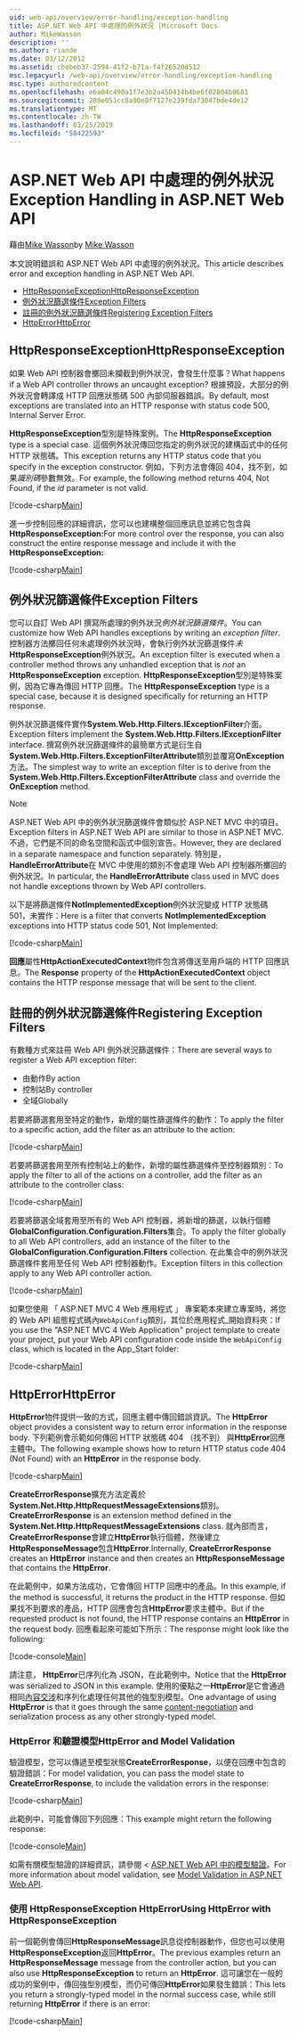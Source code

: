 ```yaml
---
uid: web-api/overview/error-handling/exception-handling
title: ASP.NET Web API 中處理的例外狀況 |Microsoft Docs
author: MikeWasson
description: ''
ms.author: riande
ms.date: 03/12/2012
ms.assetid: cbebeb37-2594-41f2-b71a-f4f26520d512
msc.legacyurl: /web-api/overview/error-handling/exception-handling
msc.type: authoredcontent
ms.openlocfilehash: e6a04c490a1f7e3b2a450414b4be6f02804b9681
ms.sourcegitcommit: 289e051cc8a90e8f7127e239fda73047bde4de12
ms.translationtype: MT
ms.contentlocale: zh-TW
ms.lasthandoff: 03/25/2019
ms.locfileid: "58422593"
---
```

<a name="exception-handling-in-aspnet-web-api"></a><span data-ttu-id="f1fd7-102">ASP.NET Web API 中處理的例外狀況</span><span class="sxs-lookup"><span data-stu-id="f1fd7-102">Exception Handling in ASP.NET Web API</span></span>
====================
<span data-ttu-id="f1fd7-103">藉由[Mike Wasson](https://github.com/MikeWasson)</span><span class="sxs-lookup"><span data-stu-id="f1fd7-103">by [Mike Wasson](https://github.com/MikeWasson)</span></span>

<span data-ttu-id="f1fd7-104">本文說明錯誤和 ASP.NET Web API 中處理的例外狀況。</span><span class="sxs-lookup"><span data-stu-id="f1fd7-104">This article describes error and exception handling in ASP.NET Web API.</span></span>

- [<span data-ttu-id="f1fd7-105">HttpResponseException</span><span class="sxs-lookup"><span data-stu-id="f1fd7-105">HttpResponseException</span></span>](#httpresponserexception)
- [<span data-ttu-id="f1fd7-106">例外狀況篩選條件</span><span class="sxs-lookup"><span data-stu-id="f1fd7-106">Exception Filters</span></span>](#exception_filters)
- [<span data-ttu-id="f1fd7-107">註冊的例外狀況篩選條件</span><span class="sxs-lookup"><span data-stu-id="f1fd7-107">Registering Exception Filters</span></span>](#registering_exception_filters)
- [<span data-ttu-id="f1fd7-108">HttpError</span><span class="sxs-lookup"><span data-stu-id="f1fd7-108">HttpError</span></span>](#httperror)

<a id="httpresponserexception"></a>
## <a name="httpresponseexception"></a><span data-ttu-id="f1fd7-109">HttpResponseException</span><span class="sxs-lookup"><span data-stu-id="f1fd7-109">HttpResponseException</span></span>

<span data-ttu-id="f1fd7-110">如果 Web API 控制器會擲回未攔截到例外狀況，會發生什麼事？</span><span class="sxs-lookup"><span data-stu-id="f1fd7-110">What happens if a Web API controller throws an uncaught exception?</span></span> <span data-ttu-id="f1fd7-111">根據預設，大部分的例外狀況會轉譯成 HTTP 回應狀態碼 500 內部伺服器錯誤。</span><span class="sxs-lookup"><span data-stu-id="f1fd7-111">By default, most exceptions are translated into an HTTP response with status code 500, Internal Server Error.</span></span>

<span data-ttu-id="f1fd7-112">**HttpResponseException**型別是特殊案例。</span><span class="sxs-lookup"><span data-stu-id="f1fd7-112">The **HttpResponseException** type is a special case.</span></span> <span data-ttu-id="f1fd7-113">這個例外狀況傳回您指定的例外狀況的建構函式中的任何 HTTP 狀態碼。</span><span class="sxs-lookup"><span data-stu-id="f1fd7-113">This exception returns any HTTP status code that you specify in the exception constructor.</span></span> <span data-ttu-id="f1fd7-114">例如，下列方法會傳回 404，找不到，如果*識別碼*參數無效。</span><span class="sxs-lookup"><span data-stu-id="f1fd7-114">For example, the following method returns 404, Not Found, if the *id* parameter is not valid.</span></span>

[!code-csharp[Main](exception-handling/samples/sample1.cs)]

<span data-ttu-id="f1fd7-115">進一步控制回應的詳細資訊，您可以也建構整個回應訊息並將它包含與**HttpResponseException:**</span><span class="sxs-lookup"><span data-stu-id="f1fd7-115">For more control over the response, you can also construct the entire response message and include it with the **HttpResponseException:**</span></span> 

[!code-csharp[Main](exception-handling/samples/sample2.cs)]

<a id="exception_filters"></a>
## <a name="exception-filters"></a><span data-ttu-id="f1fd7-116">例外狀況篩選條件</span><span class="sxs-lookup"><span data-stu-id="f1fd7-116">Exception Filters</span></span>

<span data-ttu-id="f1fd7-117">您可以自訂 Web API 撰寫所處理的例外狀況*例外狀況篩選條件*。</span><span class="sxs-lookup"><span data-stu-id="f1fd7-117">You can customize how Web API handles exceptions by writing an *exception filter*.</span></span> <span data-ttu-id="f1fd7-118">控制器方法擲回任何未處理例外狀況時，會執行例外狀況篩選條件*未* **HttpResponseException**例外狀況。</span><span class="sxs-lookup"><span data-stu-id="f1fd7-118">An exception filter is executed when a controller method throws any unhandled exception that is *not* an **HttpResponseException** exception.</span></span> <span data-ttu-id="f1fd7-119">**HttpResponseException**型別是特殊案例，因為它專為傳回 HTTP 回應。</span><span class="sxs-lookup"><span data-stu-id="f1fd7-119">The **HttpResponseException** type is a special case, because it is designed specifically for returning an HTTP response.</span></span>

<span data-ttu-id="f1fd7-120">例外狀況篩選條件實作**System.Web.Http.Filters.IExceptionFilter**介面。</span><span class="sxs-lookup"><span data-stu-id="f1fd7-120">Exception filters implement the **System.Web.Http.Filters.IExceptionFilter** interface.</span></span> <span data-ttu-id="f1fd7-121">撰寫例外狀況篩選條件的最簡單方式是衍生自**System.Web.Http.Filters.ExceptionFilterAttribute**類別並覆寫**OnException**方法。</span><span class="sxs-lookup"><span data-stu-id="f1fd7-121">The simplest way to write an exception filter is to derive from the **System.Web.Http.Filters.ExceptionFilterAttribute** class and override the **OnException** method.</span></span>

> [!NOTE]
> <span data-ttu-id="f1fd7-122">ASP.NET Web API 中的例外狀況篩選條件會類似於 ASP.NET MVC 中的項目。</span><span class="sxs-lookup"><span data-stu-id="f1fd7-122">Exception filters in ASP.NET Web API are similar to those in ASP.NET MVC.</span></span> <span data-ttu-id="f1fd7-123">不過，它們是不同的命名空間和函式中個別宣告。</span><span class="sxs-lookup"><span data-stu-id="f1fd7-123">However, they are declared in a separate namespace and function separately.</span></span> <span data-ttu-id="f1fd7-124">特別是， **HandleErrorAttribute**在 MVC 中使用的類別不會處理 Web API 控制器所擲回的例外狀況。</span><span class="sxs-lookup"><span data-stu-id="f1fd7-124">In particular, the **HandleErrorAttribute** class used in MVC does not handle exceptions thrown by Web API controllers.</span></span>


<span data-ttu-id="f1fd7-125">以下是將篩選條件**NotImplementedException**例外狀況變成 HTTP 狀態碼 501，未實作：</span><span class="sxs-lookup"><span data-stu-id="f1fd7-125">Here is a filter that converts **NotImplementedException** exceptions into HTTP status code 501, Not Implemented:</span></span>

[!code-csharp[Main](exception-handling/samples/sample3.cs)]

<span data-ttu-id="f1fd7-126">**回應**屬性**HttpActionExecutedContext**物件包含將傳送至用戶端的 HTTP 回應訊息。</span><span class="sxs-lookup"><span data-stu-id="f1fd7-126">The **Response** property of the **HttpActionExecutedContext** object contains the HTTP response message that will be sent to the client.</span></span>

<a id="registering_exception_filters"></a>
## <a name="registering-exception-filters"></a><span data-ttu-id="f1fd7-127">註冊的例外狀況篩選條件</span><span class="sxs-lookup"><span data-stu-id="f1fd7-127">Registering Exception Filters</span></span>

<span data-ttu-id="f1fd7-128">有數種方式來註冊 Web API 例外狀況篩選條件：</span><span class="sxs-lookup"><span data-stu-id="f1fd7-128">There are several ways to register a Web API exception filter:</span></span>

- <span data-ttu-id="f1fd7-129">由動作</span><span class="sxs-lookup"><span data-stu-id="f1fd7-129">By action</span></span>
- <span data-ttu-id="f1fd7-130">控制站</span><span class="sxs-lookup"><span data-stu-id="f1fd7-130">By controller</span></span>
- <span data-ttu-id="f1fd7-131">全域</span><span class="sxs-lookup"><span data-stu-id="f1fd7-131">Globally</span></span>

<span data-ttu-id="f1fd7-132">若要將篩選套用至特定的動作，新增的屬性篩選條件的動作：</span><span class="sxs-lookup"><span data-stu-id="f1fd7-132">To apply the filter to a specific action, add the filter as an attribute to the action:</span></span>

[!code-csharp[Main](exception-handling/samples/sample4.cs)]

<span data-ttu-id="f1fd7-133">若要將篩選套用至所有控制站上的動作，新增的屬性篩選條件至控制器類別：</span><span class="sxs-lookup"><span data-stu-id="f1fd7-133">To apply the filter to all of the actions on a controller, add the filter as an attribute to the controller class:</span></span>

[!code-csharp[Main](exception-handling/samples/sample5.cs)]

<span data-ttu-id="f1fd7-134">若要將篩選全域套用至所有的 Web API 控制器，將新增的篩選，以執行個體**GlobalConfiguration.Configuration.Filters**集合。</span><span class="sxs-lookup"><span data-stu-id="f1fd7-134">To apply the filter globally to all Web API controllers, add an instance of the filter to the **GlobalConfiguration.Configuration.Filters** collection.</span></span> <span data-ttu-id="f1fd7-135">在此集合中的例外狀況篩選條件套用至任何 Web API 控制器動作。</span><span class="sxs-lookup"><span data-stu-id="f1fd7-135">Exception filters in this collection apply to any Web API controller action.</span></span>

[!code-csharp[Main](exception-handling/samples/sample6.cs)]

<span data-ttu-id="f1fd7-136">如果您使用 「 ASP.NET MVC 4 Web 應用程式 」 專案範本來建立專案時，將您的 Web API 組態程式碼內`WebApiConfig`類別，其位於應用程式\_開始資料夾：</span><span class="sxs-lookup"><span data-stu-id="f1fd7-136">If you use the "ASP.NET MVC 4 Web Application" project template to create your project, put your Web API configuration code inside the `WebApiConfig` class, which is located in the App\_Start folder:</span></span>

[!code-csharp[Main](exception-handling/samples/sample7.cs?highlight=5)]

<a id="httperror"></a>
## <a name="httperror"></a><span data-ttu-id="f1fd7-137">HttpError</span><span class="sxs-lookup"><span data-stu-id="f1fd7-137">HttpError</span></span>

<span data-ttu-id="f1fd7-138">**HttpError**物件提供一致的方式，回應主體中傳回錯誤資訊。</span><span class="sxs-lookup"><span data-stu-id="f1fd7-138">The **HttpError** object provides a consistent way to return error information in the response body.</span></span> <span data-ttu-id="f1fd7-139">下列範例會示範如何傳回 HTTP 狀態碼 404 （找不到） 與**HttpError**回應主體中。</span><span class="sxs-lookup"><span data-stu-id="f1fd7-139">The following example shows how to return HTTP status code 404 (Not Found) with an **HttpError** in the response body.</span></span>

[!code-csharp[Main](exception-handling/samples/sample8.cs)]

<span data-ttu-id="f1fd7-140">**CreateErrorResponse**擴充方法定義於**System.Net.Http.HttpRequestMessageExtensions**類別。</span><span class="sxs-lookup"><span data-stu-id="f1fd7-140">**CreateErrorResponse** is an extension method defined in the **System.Net.Http.HttpRequestMessageExtensions** class.</span></span> <span data-ttu-id="f1fd7-141">就內部而言， **CreateErrorResponse**會建立**HttpError**執行個體，然後建立**HttpResponseMessage**包含**HttpError**.</span><span class="sxs-lookup"><span data-stu-id="f1fd7-141">Internally, **CreateErrorResponse** creates an **HttpError** instance and then creates an **HttpResponseMessage** that contains the **HttpError**.</span></span>

<span data-ttu-id="f1fd7-142">在此範例中，如果方法成功，它會傳回 HTTP 回應中的產品。</span><span class="sxs-lookup"><span data-stu-id="f1fd7-142">In this example, if the method is successful, it returns the product in the HTTP response.</span></span> <span data-ttu-id="f1fd7-143">但如果找不到要求的產品，HTTP 回應會包含**HttpError**要求主體中。</span><span class="sxs-lookup"><span data-stu-id="f1fd7-143">But if the requested product is not found, the HTTP response contains an **HttpError** in the request body.</span></span> <span data-ttu-id="f1fd7-144">回應看起來可能如下所示：</span><span class="sxs-lookup"><span data-stu-id="f1fd7-144">The response might look like the following:</span></span>

[!code-console[Main](exception-handling/samples/sample9.cmd)]

<span data-ttu-id="f1fd7-145">請注意， **HttpError**已序列化為 JSON，在此範例中。</span><span class="sxs-lookup"><span data-stu-id="f1fd7-145">Notice that the **HttpError** was serialized to JSON in this example.</span></span> <span data-ttu-id="f1fd7-146">使用的優點之一**HttpError**是它會通過相同[內容交涉](../formats-and-model-binding/content-negotiation.md)和序列化處理任何其他的強型別模型。</span><span class="sxs-lookup"><span data-stu-id="f1fd7-146">One advantage of using **HttpError** is that it goes through the same [content-negotiation](../formats-and-model-binding/content-negotiation.md) and serialization process as any other strongly-typed model.</span></span>

### <a name="httperror-and-model-validation"></a><span data-ttu-id="f1fd7-147">HttpError 和驗證模型</span><span class="sxs-lookup"><span data-stu-id="f1fd7-147">HttpError and Model Validation</span></span>

<span data-ttu-id="f1fd7-148">驗證模型，您可以傳遞至模型狀態**CreateErrorResponse**，以便在回應中包含的驗證錯誤：</span><span class="sxs-lookup"><span data-stu-id="f1fd7-148">For model validation, you can pass the model state to **CreateErrorResponse**, to include the validation errors in the response:</span></span>

[!code-csharp[Main](exception-handling/samples/sample10.cs)]

<span data-ttu-id="f1fd7-149">此範例中，可能會傳回下列回應：</span><span class="sxs-lookup"><span data-stu-id="f1fd7-149">This example might return the following response:</span></span>

[!code-console[Main](exception-handling/samples/sample11.cmd)]

<span data-ttu-id="f1fd7-150">如需有關模型驗證的詳細資訊，請參閱 < [ASP.NET Web API 中的模型驗證](../formats-and-model-binding/model-validation-in-aspnet-web-api.md)。</span><span class="sxs-lookup"><span data-stu-id="f1fd7-150">For more information about model validation, see [Model Validation in ASP.NET Web API](../formats-and-model-binding/model-validation-in-aspnet-web-api.md).</span></span>

### <a name="using-httperror-with-httpresponseexception"></a><span data-ttu-id="f1fd7-151">使用 HttpResponseException HttpError</span><span class="sxs-lookup"><span data-stu-id="f1fd7-151">Using HttpError with HttpResponseException</span></span>

<span data-ttu-id="f1fd7-152">前一個範例會傳回**HttpResponseMessage**訊息從控制器動作，但您也可以使用**HttpResponseException**返回**HttpError**。</span><span class="sxs-lookup"><span data-stu-id="f1fd7-152">The previous examples return an **HttpResponseMessage** message from the controller action, but you can also use **HttpResponseException** to return an **HttpError**.</span></span> <span data-ttu-id="f1fd7-153">這可讓您在一般的成功的案例中，傳回強型別模型，而仍可傳回**HttpError**如果發生錯誤：</span><span class="sxs-lookup"><span data-stu-id="f1fd7-153">This lets you return a strongly-typed model in the normal success case, while still returning **HttpError** if there is an error:</span></span>

[!code-csharp[Main](exception-handling/samples/sample12.cs)]
